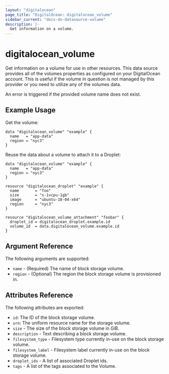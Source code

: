 ```yaml
---
layout: "digitalocean"
page_title: "DigitalOcean: digitalocean_volume"
sidebar_current: "docs-do-datasource-volume"
description: |-
  Get information on a volume.
---
```


# digitalocean_volume

Get information on a volume for use in other resources. This data source provides
all of the volumes properties as configured on your DigitalOcean account. This is
useful if the volume in question is not managed by this provider or you need to utilize
any of the volumes data.

An error is triggered if the provided volume name does not exist.

## Example Usage

Get the volume:

```hcl
data "digitalocean_volume" "example" {
  name   = "app-data"
  region = "nyc3"
}
```

Reuse the data about a volume to attach it to a Droplet:

```hcl
data "digitalocean_volume" "example" {
  name   = "app-data"
  region = "nyc3"
}

resource "digitalocean_droplet" "example" {
  name       = "foo"
  size       = "s-1vcpu-1gb"
  image      = "ubuntu-18-04-x64"
  region     = "nyc3"
}

resource "digitalocean_volume_attachment" "foobar" {
  droplet_id = digitalocean_droplet.example.id
  volume_id  = data.digitalocean_volume.example.id
}
```

## Argument Reference

The following arguments are supported:

* `name` - (Required) The name of block storage volume.
* `region` - (Optional) The region the block storage volume is provisioned in.

## Attributes Reference

The following attributes are exported:

* `id`: The ID of the block storage volume.
* `urn`: The uniform resource name for the storage volume.
* `size` - The size of the block storage volume in GiB.
* `description` - Text describing a block storage volume.
* `filesystem_type` - Filesystem type currently in-use on the block storage volume.
* `filesystem_label` - Filesystem label currently in-use on the block storage volume.
* `droplet_ids` - A list of associated Droplet ids.
* `tags` - A list of the tags associated to the Volume.
